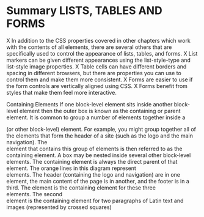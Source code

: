 # Summary LISTS, TABLES AND FORMS


X In addition to the CSS properties covered in other 
chapters which work with the contents of all elements, 
there are several others that are specifically used to 
control the appearance of lists, tables, and forms.
X List markers can be given different appearances 
using the list-style-type and list-style image 
properties.
X Table cells can have different borders and spacing in 
different browsers, but there are properties you can 
use to control them and make them more consistent. 
X Forms are easier to use if the form controls are 
vertically aligned using CSS.
X Forms benefit from styles that make them feel more 
interactive.

Containing Elements
If one block-level element sits inside another 
block-level element then the outer box is 
known as the containing or parent element.
It is common to group a number of elements together inside a <div>
(or other block-level) element. For example, you might group together 
all of the elements that form the header of a site (such as the logo and 
the main navigation). The <div> element that contains this group of 
elements is then referred to as the containing element.
A box may be nested inside 
several other block-level 
elements. The containing 
element is always the direct 
parent of that element.
The orange lines in this diagram represent <div> elements. The 
header (containing the logo and navigation) are in one <div> element, 
the main content of the page is in another, and the footer is in a third. 
The <body> element is the containing element for these three <div>
elements. The second <div> element is the containing element for two 
paragraphs of Latin text and images (represented by crossed squares)
